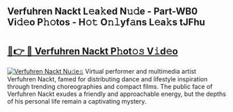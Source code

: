 ## Verfuhren Nackt L𝚎a𝚔ed N𝚞𝚍e - Part-WB0 Vi𝚍𝚎o P𝚑𝚘tos - H𝚘𝚝 O𝚗𝚕yf𝚊ns L𝚎a𝚔s tJFhu

# <h2><a href="http://kfe72m.oniu.top/?m=Verfuhren+Nackt">🔗👉 🔴 Verfuhren Nackt P𝚑ot𝚘𝚜 V𝚒d𝚎o</a></h2>

[![Verfuhren Nackt Nu𝚍e𝚜](https://i.imgur.com/0qMVB7G.gif)](http://kfe72m.oniu.top/?m=Verfuhren+Nackt)
Virtual performer and multimedia artist Verfuhren Nackt, famed for distributing dance and lifestyle inspiration through trending choreographies and compact films. The public face of Verfuhren Nackt exudes a friendly and approachable energy, but the depths of his personal life remain a captivating mystery.  
